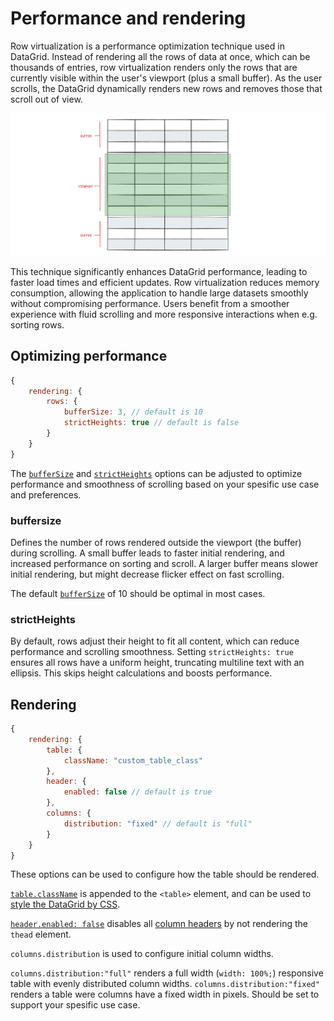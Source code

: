 # Performance and rendering
Row virtualization is a performance optimization technique used in DataGrid.  Instead of rendering all the rows of data at once, which can be thousands of entries, row virtualization renders only the rows that are currently visible within the user's viewport (plus a small buffer). As the user scrolls, the DataGrid dynamically renders new rows and removes those that scroll out of view.

![Illustration showing virtualization of rows](ill_virtualization.png)

This technique significantly enhances DataGrid performance, leading to faster load times and efficient updates. Row virtualization reduces memory consumption, allowing the application to handle large datasets smoothly without compromising performance. Users benefit from a smoother experience with fluid scrolling and more responsive interactions when e.g. sorting rows.

## Optimizing performance
```js
{
    rendering: {
        rows: {
            bufferSize: 3, // default is 10
            strictHeights: true // default is false
        }
    }
}
```

The [`bufferSize`](https://api.highcharts.com/dashboards/#interfaces/DataGrid_Options.RowsSettings#bufferSize) and [`strictHeights`](https://api.highcharts.com/dashboards/#interfaces/DataGrid_Options.RowsSettings#strictHeights) options can be adjusted to optimize performance and smoothness of scrolling based on your spesific use case and preferences. 

### buffersize
Defines the number of rows rendered outside the viewport (the buffer) during scrolling. A small buffer leads to faster initial rendering, and increased performance on sorting and scroll. A larger buffer means slower initial rendering, but might decrease flicker effect on fast scrolling.

The default [`bufferSize`](https://api.highcharts.com/dashboards/#interfaces/DataGrid_Options.RowsSettings#bufferSize) of 10 should be optimal in most cases. 

### strictHeights
By default, rows adjust their height to fit all content, which can reduce performance and scrolling smoothness. Setting `strictHeights: true` ensures all rows have a uniform height, truncating multiline text with an ellipsis. This skips height calculations and boosts performance.

## Rendering
```js
{
    rendering: {
        table: {
            className: "custom_table_class"
        },
        header: {
            enabled: false // default is true
        },
        columns: {
            distribution: "fixed" // default is "full"
        }
    }
}
```
These options can be used to configure how the table should be rendered.

[`table.className`](https://api.highcharts.com/dashboards/#interfaces/DataGrid_Options.TableSettings#className) is appended to the `<table>` element, and can be used to [style the DataGrid by CSS](https://www.highcharts.com/docs/datagrid/style-by-css).

[`header.enabled: false`](https://api.highcharts.com/dashboards/#interfaces/DataGrid_Options.HeaderSettings#enabled) disables all [column headers](https://www.highcharts.com/docs/datagrid/header) by not rendering the `thead` element.

`columns.distribution` is used to configure initial column widths.

`columns.distribution:"full"` renders a full width (`width: 100%;`) responsive table with evenly distributed column widths. `columns.distribution:"fixed"` renders a table were columns have a fixed width in pixels. Should be set to support your spesific use case.



